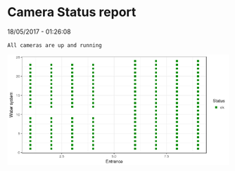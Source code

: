 Camera Status report
================
18/05/2017 - 01:26:08

    All cameras are up and running

![](camreport_files/figure-markdown_github/unnamed-chunk-2-1.png)
